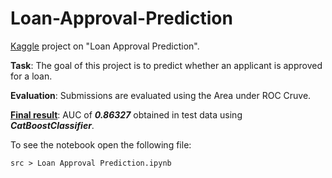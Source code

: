 # Loan-Approval-Prediction
[Kaggle](https://www.kaggle.com/competitions/playground-series-s4e10/overview) project on "Loan Approval Prediction".

**Task**: The goal of this project is to predict whether an applicant is approved for a loan.

**Evaluation**: Submissions are evaluated using the Area under ROC Cruve.

<ins>**Final result**</ins>: AUC of ***0.86327*** obtained in test data using ***CatBoostClassifier***.

To see the notebook open the following file:

    src > Loan Approval Prediction.ipynb